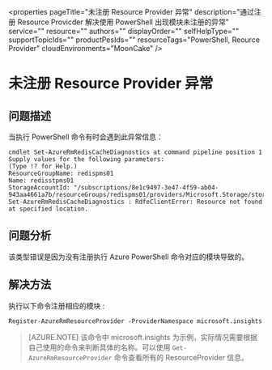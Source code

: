<properties 
	pageTitle="未注册 Resource Provider 异常" 
	description="通过注册 Resource Provicder 解决使用 PowerShell 出现模块未注册的异常" 
	service=""
	resource=""
	authors=""
	displayOrder=""
	selfHelpType=""
    supportTopicIds=""
    productPesIds=""
    resourceTags="PowerShell, Reource Provider"​
    cloudEnvironments="MoonCake" 
/>
<tags 
	ms.service="na-aog"
	ms.date="" 
	wacn.date="01/12/2017"
/>
# 未注册 Resource Provider 异常
## **问题描述**

当执行 PowerShell 命令有时会遇到此异常信息：

	cmdlet Set-AzureRmRedisCacheDiagnostics at command pipeline position 1
	Supply values for the following parameters:
	(Type !? for Help.)
	ResourceGroupName: redispms01
	Name: redisstpms01
	StorageAccountId: "/subscriptions/8e1c9497-3e47-4f59-ab04-943aa4661a7b/resourceGroups/redispms01/providers/Microsoft.Storage/storageAccounts/redis01storagearm"
	Set-AzureRmRedisCacheDiagnostics : RdfeClientError: Resource not found at specified location.

## **问题分析**

该类型错误是因为没有注册执行 Azure PowerShell 命令对应的模块导致的。

## **解决方法**

执行以下命令注册相应的模块 : 

	Register-AzureRmResourceProvider -ProviderNamespace microsoft.insights

>[AZURE.NOTE] 该命令中 microsoft.insights 为示例，实际情况需要根据自己使用的命令来判断具体的名称。可以使用 `Get-AzureRmResourceProvider` 命令查看所有的 ResourceProvider 信息。
